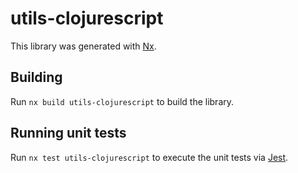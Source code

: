 # utils-clojurescript

This library was generated with [Nx](https://nx.dev).

## Building

Run `nx build utils-clojurescript` to build the library.

## Running unit tests

Run `nx test utils-clojurescript` to execute the unit tests via [Jest](https://jestjs.io).
